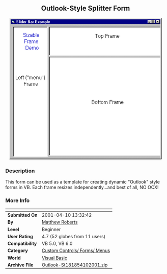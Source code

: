 ﻿<div align="center">

## Outlook\-Style Splitter Form

<img src="PIC20014101723125956.gif">
</div>

### Description

This form can be used as a template for creating dynamic "Outlook" style forms in VB. Each frame resizes independently...and best of all, NO OCX!
 
### More Info
 


<span>             |<span>
---                |---
**Submitted On**   |2001-04-10 13:32:42
**By**             |[Matthew Roberts](https://github.com/Planet-Source-Code/PSCIndex/blob/master/ByAuthor/matthew-roberts.md)
**Level**          |Beginner
**User Rating**    |4.7 (52 globes from 11 users)
**Compatibility**  |VB 5\.0, VB 6\.0
**Category**       |[Custom Controls/ Forms/  Menus](https://github.com/Planet-Source-Code/PSCIndex/blob/master/ByCategory/custom-controls-forms-menus__1-4.md)
**World**          |[Visual Basic](https://github.com/Planet-Source-Code/PSCIndex/blob/master/ByWorld/visual-basic.md)
**Archive File**   |[Outlook\-St181854102001\.zip](https://github.com/Planet-Source-Code/matthew-roberts-outlook-style-splitter-form__1-22284/archive/master.zip)








